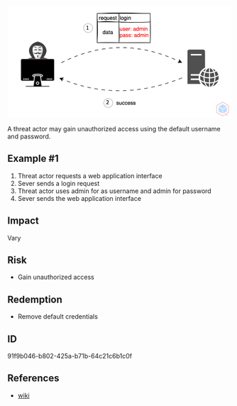 <p align="center"> <img src="https://raw.githubusercontent.com/qeeqbox/default-credential/main/default-credential.svg"></p>

A threat actor may gain unauthorized access using the default username and password.

## Example #1
1. Threat actor requests a web application interface
2. Sever sends a login request
3. Threat actor uses admin for as username and admin for password
4. Sever sends the web application interface

## Impact
Vary

## Risk
- Gain unauthorized access

## Redemption
- Remove default credentials

## ID
91f9b046-b802-425a-b71b-64c21c6b1c0f

## References
- [wiki](https://en.wikipedia.org/wiki/default_credential_vulnerability)
